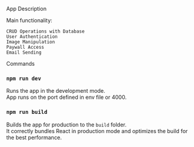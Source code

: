 App Description

Main functionality:

    CRUD Operations with Database
    User Authentication
    Image Manipulation
    Paywall Access
    Email Sending


Commands

### `npm run dev`

Runs the app in the development mode.\
App runs on the port defined in env file or 4000.


### `npm run build`

Builds the app for production to the `build` folder.\
It correctly bundles React in production mode and optimizes the build for the best performance.
